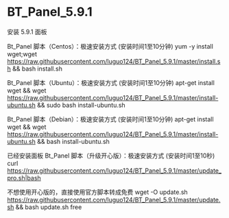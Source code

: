 # BT_Panel_5.9.1

安装 5.9.1 面板




Bt_Panel 脚本（Centos）：极速安装方式 (安装时间1至10分钟)
yum -y install wget;wget https://raw.githubusercontent.com/luguo124/BT_Panel_5.9.1/master/install.sh && bash install.sh




Bt_Panel 脚本（Ubuntu）：极速安装方式 (安装时间1至10分钟)
apt-get install wget && wget https://raw.githubusercontent.com/luguo124/BT_Panel_5.9.1/master/install-ubuntu.sh && sudo bash install-ubuntu.sh




Bt_Panel 脚本（Debian）：极速安装方式 (安装时间1至10分钟)
apt-get install wget && wget https://raw.githubusercontent.com/luguo124/BT_Panel_5.9.1/master/install-ubuntu.sh && bash install-ubuntu.sh




已经安装面板
Bt_Panel 脚本（升级开心版）：极速安装方式 (安装时间1至10秒)
curl https://raw.githubusercontent.com/luguo124/BT_Panel_5.9.1/master/update_pro.sh|bash




不想使用开心版的，直接使用官方脚本转成免费
wget -O update.sh https://raw.githubusercontent.com/luguo124/BT_Panel_5.9.1/master/update.sh && bash update.sh free
